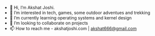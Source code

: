 - 👋 Hi, I’m Akshat Joshi.
- 👀 I’m interested in tech, games, some outdoor adventues and trekking
- 🌱 I’m currently learning operating systems and kernel design
- 💞️ I’m looking to collaborate on projects
- 📫 How to reach me - akshatjoshi.com | akshat666@gmail.com

<!---
akshat666/akshat666 is a ✨ special ✨ repository because its `README.md` (this file) appears on your GitHub profile.
You can click the Preview link to take a look at your changes.
--->
